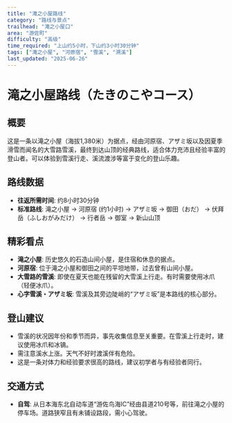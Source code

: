 ```yaml
---
title: "滝之小屋路线"
category: "路线与景点"
trailhead: "滝之小屋口"
area: "游佐町"
difficulty: "高级"
time_required: "上山约5小时，下山约3小时30分钟"
tags: ["滝之小屋", "河原宿", "雪溪", "溯溪"]
last_updated: "2025-06-26"
---
```


# 滝之小屋路线（たきのこやコース）

## 概要
这是一条以滝之小屋（海拔1,380米）为据点，经由河原宿、アザミ坂以及因夏季滑雪而闻名的大雪路雪溪，最终到达山顶的经典路线，适合体力充沛且经验丰富的登山者。可以体验到雪溪行走、溪流渡涉等富于变化的登山乐趣。

## 路线数据
- **往返所需时间**: 约8小时30分钟
- **标准路线**: 滝之小屋 → 河原宿 (约1小时) → アザミ坂 → 御田（おだ） → 伏拜岳（ふしおがみだけ） → 行者岳 → 御室 → 新山山顶

## 精彩看点
- **滝之小屋**: 历史悠久的石造山间小屋，是住宿和休息的据点。
- **河原宿**: 位于滝之小屋和御田之间的平坦地带，过去曾有山间小屋。
- **大雪路的雪溪**: 即使在夏天也能在残留的大雪溪上行走。有时需要使用冰爪（轻便冰爪）。
- **心字雪溪・アザミ坂**: 雪溪及其旁边陡峭的“アザミ坂”是本路线的核心部分。

## 登山建议
- 雪溪的状况因年份和季节而异，事先收集信息至关重要。在雪溪上行走时，建议使用冰爪和冰镐。
- 需注意溪水上涨。天气不好时渡溪伴有危险。
- 这是一条对体力和经验要求很高的路线，建议初学者与有经验者同行。

## 交通方式
- **自驾**: 从日本海东北自动车道“游佐鸟海IC”经由县道210号等，前往滝之小屋的停车场。道路狭窄且有未铺设路段，需小心驾驶。